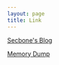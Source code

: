 ```yaml
---
layout: page
title: Link
---
```




[Secbone's Blog](https://secbone.com)


[Memory Dump](https://qiaoanran.com/)

